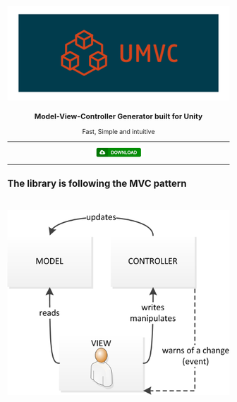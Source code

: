 <br />

<p align="center">
     <img src="/Docs/logo_transparent.png" alt="UMVC">
</p>

<h3 align="center" style="text-align:center;">
	Model-View-Controller Generator built for Unity
</h3>
<p align="center">
	Fast, Simple and intuitive
</p>

<hr>
<p align="center">	
	<a href="">
		<img src="/Docs/BtnDownload.png" alt="Download">
	</a>
</p>
<hr>


## The library is following the MVC pattern

<br />
<p align="center">	
	<img src="/Docs/MVC_Pattern.png" alt="Download">
</p>
